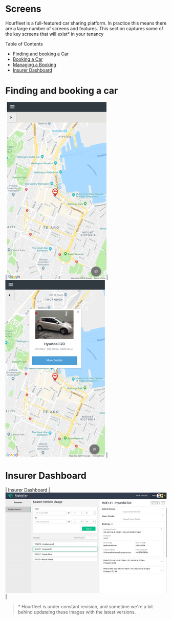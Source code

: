 # Screens  

Hourfleet is a full-featured car sharing platform. In practice this means there are a large number of screens and features. This section captures some of the key screens that will exist* in your tenancy

Table of Contents  
- [Finding and booking a Car](#finding-and-booking-a-car)
- [Booking a Car](#booking-a-car)
- [Managing a Booking](#managing-a-booking)
- [Insurer Dashboard](#insurer-dashboard)


# Finding and booking a car  

|![](images/screens/car-search.jpg)| ![](images/screens/car-map.jpg) |



# Insurer Dashboard

| Insurer Dashboard |![](images/Insurers_Bookings_Desktop.jpg)|







> &ast; Hourfleet is under constant revision, and sometime we're a bit behind updateing these images with the latest versions. 
